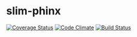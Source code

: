 # slim-phinx

[![Coverage Status](https://coveralls.io/repos/slimphp-api/slim-phinx/badge.svg?branch=master&service=github)](https://coveralls.io/github/slimphp-api/slim-phinx?branch=master)
[![Code Climate](https://codeclimate.com/github/slimphp-api/slim-phinx/badges/gpa.svg)](https://codeclimate.com/github/slimphp-api/slim-phinx)
[![Build Status](https://travis-ci.org/slimphp-api/slim-phinx.svg?branch=master)](https://travis-ci.org/slimphp-api/slim-phinx)
